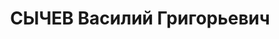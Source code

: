 ---
title: СЫЧЕВ Василий Григорьевич
description: "1906 року народження, с. Верхмаки Острогородського повіту Воронезької\
  \ області, росіянин, освіта початкова, член ВКП(б). Завідуючий шахтою №18. Проживав:\
  \ сел. Сніжне Донецької області, шахта №18, буд. №64, кв. 1. \n  Заарештований 3\
  \ серпня 1937 року. Виїзною сесією військової колегії Верховного Суду СРСР у м.\
  \ Київі 29 жовтня 1937 року засуджений до розстрілу з конфіскацією майна. Вирок\
  \ приведений до виконання 30 жовтня 1937 року у м. Київі. \n  Реабілітований у 1962\
  \ році."
---